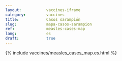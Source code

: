 ```yaml
---
layout:           vaccines-iframe
category:         vaccines
title:            Casos sarampión
slug:             mapa-casos-sarampion
ref:              measles-cases-map
lang:             es
draft:            true
---
```


<div class="container page-content" markdown="1">
{% include vaccines/measles_cases_map.es.html %}
</div>
